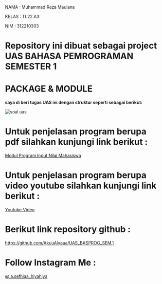 NAMA    : Muhammad Reza Maulana

KELAS   : TI.22.A3

NIM     : 312210303

# Repository ini dibuat sebagai project UAS BAHASA PEMROGRAMAN SEMESTER 1

# PACKAGE & MODULE
**saya di beri tugas UAS ini  dengan struktur seperti sebagai berikut:**

![soal uas](https://user-images.githubusercontent.com/93035757/149618916-d7707552-7229-4def-930f-5a706dd00ac1.png)
 


# Untuk penjelasan program berupa pdf silahkan kunjungi link berikut :

[Modul Program Input Nilai Mahasiswa](https://drive.google.com/file/d/1ZP2LMhRSkGNGIaZ_WPVh7TKS2EM3aVq2/view?usp=share_link)

# Untuk penjelasan program berupa video youtube silahkan kunjungi link berikut :

[Youtube Video](https://youtu.be/51O5-O3pvug)

# Berikut link repository github :

https://github.com/AkuuAlyaaa/UAS_BASPROG_SEM.1

# Follow Instagram Me :

[ @ a.sefhiaa_hiyahiya](https://instagram.com/a.sefhiaa_hiyahiya?igshid=ZDdkNTZiNTM=)
